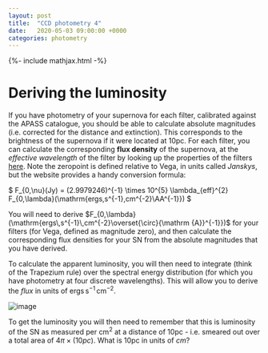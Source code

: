 ```yaml
---
layout: post
title:  "CCD photometry 4"
date:   2020-05-03 09:00:00 +0000
categories: photometry
---
```

{%- include mathjax.html -%}

# Deriving the luminosity

If you have photometry of your supernova for each filter, calibrated against the APASS catalogue, you should be able to calculate absolute magnitudes (i.e. corrected for the distance and extinction).  This corresponds to the brightness of the supernova if it were located at 10pc.   For each filter, you can calculate the corresponding **flux density** of the supernova, at the _effective wavelength_ of the filter by looking up the properties of the filters [here](http://svo2.cab.inta-csic.es/theory/fps/index.php?mode=browse&gname=Misc&gname2=APASS).  Note the zeropoint is defined relative to Vega, in units called _Janskys_, but the website provides a handy conversion formula:

$
F_{0,\nu}(Jy) = (2.9979246)^{-1} \times 10^{5} \lambda_{eff}^{2} F_{0,\lambda}(\mathrm{ergs\,s^{-1}\,cm^{-2}\AA^{-1}})
$

You will need to derive $F_{0,\lambda}(\mathrm{ergs\,s^{-1}\,cm^{-2}\overset{\circ}{\mathrm {A}}^{-1}})$ for your filters (for Vega, defined as magnitude zero), and then calculate the corresponding flux densities for your SN from the absolute magnitudes that you have derived.

To calculate the apparent luminosity, you will then need to integrate (think of the Trapezium rule) over the spectral energy distribution (for which you have photometry at four discrete wavelengths).  This will allow you to derive the _flux_ in units of $\mathrm{ergs\,s^{-1}\,cm^{-2}}$.

![image]({{site.baseurl}}/assets/img/sed_int.png)

To get the luminosity you will then need to remember that this is luminosity of the SN as measured per $\mathrm{cm^{2}}$ at a distance of 10pc - i.e. smeared out over a total area of $4\pi \times (10pc)$.  What is 10pc in units of $cm$?
